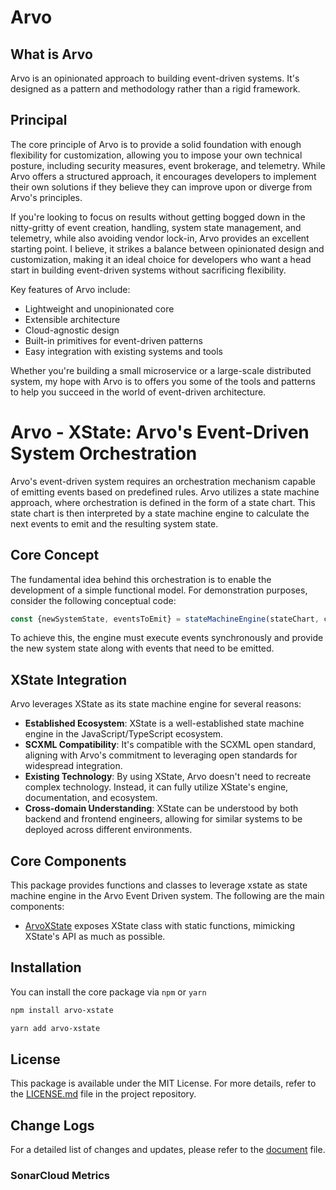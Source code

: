 # Arvo

## What is Arvo

Arvo is an opinionated approach to building event-driven systems. It's designed as a pattern and methodology rather than a rigid framework.

## Principal

The core principle of Arvo is to provide a solid foundation with enough flexibility for customization, allowing you to impose your own technical posture, including security measures, event brokerage, and telemetry. While Arvo offers a structured approach, it encourages developers to implement their own solutions if they believe they can improve upon or diverge from Arvo's principles.

If you're looking to focus on results without getting bogged down in the nitty-gritty of event creation, handling, system state management, and telemetry, while also avoiding vendor lock-in, Arvo provides an excellent starting point. I believe, it strikes a balance between opinionated design and customization, making it an ideal choice for developers who want a head start in building event-driven systems without sacrificing flexibility.

Key features of Arvo include:

- Lightweight and unopinionated core
- Extensible architecture
- Cloud-agnostic design
- Built-in primitives for event-driven patterns
- Easy integration with existing systems and tools

Whether you're building a small microservice or a large-scale distributed system, my hope with Arvo is to offers you some of the tools and patterns to help you succeed in the world of event-driven architecture.

# Arvo - XState: Arvo's Event-Driven System Orchestration

Arvo's event-driven system requires an orchestration mechanism capable of emitting events based on predefined rules. Arvo utilizes a state machine approach, where orchestration is defined in the form of a state chart. This state chart is then interpreted by a state machine engine to calculate the next events to emit and the resulting system state.

## Core Concept

The fundamental idea behind this orchestration is to enable the development of a simple functional model. For demonstration purposes, consider the following conceptual code:

```typescript
const {newSystemState, eventsToEmit} = stateMachineEngine(stateChart, currentSystemState, event)
```

To achieve this, the engine must execute events synchronously and provide the new system state along with events that need to be emitted.

## XState Integration

Arvo leverages XState as its state machine engine for several reasons:

- **Established Ecosystem**: XState is a well-established state machine engine in the JavaScript/TypeScript ecosystem.
- **SCXML Compatibility**: It's compatible with the SCXML open standard, aligning with Arvo's commitment to leveraging open standards for widespread integration.
- **Existing Technology**: By using XState, Arvo doesn't need to recreate complex technology. Instead, it can fully utilize XState's engine, documentation, and ecosystem.
- **Cross-domain Understanding**: XState can be understood by both backend and frontend engineers, allowing for similar systems to be deployed across different environments.

## Core Components

This package provides functions and classes to leverage xstate as state machine engine in the Arvo Event Driven system. The following are the main components:

- [ArvoXState](src/ArvoXState/README.md) exposes XState class with static functions, mimicking XState's API as much as possible. 

## Installation

You can install the core package via `npm` or `yarn`

```bash
npm install arvo-xstate
```

```bash
yarn add arvo-xstate
```

## License

This package is available under the MIT License. For more details, refer to the [LICENSE.md](LICENSE.md) file in the project repository.

## Change Logs

For a detailed list of changes and updates, please refer to the [document](CHANGELOG.md) file.

### SonarCloud Metrics
